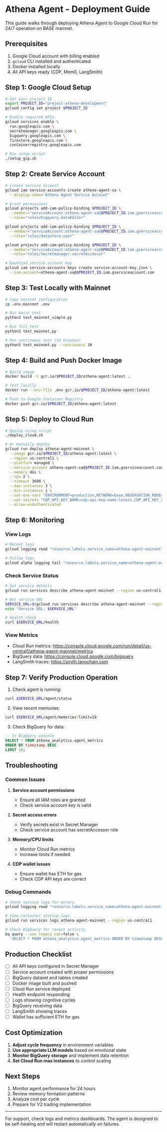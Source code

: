 # Athena Agent - Deployment Guide

This guide walks through deploying Athena Agent to Google Cloud Run for 24/7 operation on BASE mainnet.

## Prerequisites

1. Google Cloud account with billing enabled
2. `gcloud` CLI installed and authenticated
3. Docker installed locally
4. All API keys ready (CDP, Mem0, LangSmith)

## Step 1: Google Cloud Setup

```bash
# Set your project ID
export PROJECT_ID="project-athena-development"
gcloud config set project $PROJECT_ID

# Enable required APIs
gcloud services enable \
  run.googleapis.com \
  secretmanager.googleapis.com \
  bigquery.googleapis.com \
  firestore.googleapis.com \
  containerregistry.googleapis.com

# Run setup script
./setup_gcp.sh
```

## Step 2: Create Service Account

```bash
# Create service account
gcloud iam service-accounts create athena-agent-sa \
  --display-name="Athena Agent Service Account"

# Grant permissions
gcloud projects add-iam-policy-binding $PROJECT_ID \
  --member="serviceAccount:athena-agent-sa@$PROJECT_ID.iam.gserviceaccount.com" \
  --role="roles/bigquery.dataEditor"

gcloud projects add-iam-policy-binding $PROJECT_ID \
  --member="serviceAccount:athena-agent-sa@$PROJECT_ID.iam.gserviceaccount.com" \
  --role="roles/datastore.user"

gcloud projects add-iam-policy-binding $PROJECT_ID \
  --member="serviceAccount:athena-agent-sa@$PROJECT_ID.iam.gserviceaccount.com" \
  --role="roles/secretmanager.secretAccessor"

# Download service account key
gcloud iam service-accounts keys create service-account-key.json \
  --iam-account=athena-agent-sa@$PROJECT_ID.iam.gserviceaccount.com
```

## Step 3: Test Locally with Mainnet

```bash
# Copy mainnet configuration
cp .env.mainnet .env

# Run basic test
python3 test_mainnet_simple.py

# Run full test
python3 test_mainnet.py

# Run continuous test (10 minutes)
python3 test_mainnet.py --continuous 10
```

## Step 4: Build and Push Docker Image

```bash
# Build image
docker build -t gcr.io/$PROJECT_ID/athena-agent:latest .

# Test locally
docker run --env-file .env gcr.io/$PROJECT_ID/athena-agent:latest

# Push to Google Container Registry
docker push gcr.io/$PROJECT_ID/athena-agent:latest
```

## Step 5: Deploy to Cloud Run

```bash
# Deploy using script
./deploy_cloud.sh

# Or manually deploy
gcloud run deploy athena-agent-mainnet \
  --image gcr.io/$PROJECT_ID/athena-agent:latest \
  --region us-central1 \
  --platform managed \
  --service-account athena-agent-sa@$PROJECT_ID.iam.gserviceaccount.com \
  --memory 4Gi \
  --cpu 2 \
  --timeout 3600 \
  --max-instances 3 \
  --min-instances 1 \
  --set-env-vars "ENVIRONMENT=production,NETWORK=base,OBSERVATION_MODE=true" \
  --set-secrets "CDP_API_KEY_NAME=cdp-api-key-name:latest,CDP_API_KEY_SECRET=cdp-api-key-secret:latest,MEM0_API_KEY=mem0-api-key:latest,LANGSMITH_API_KEY=langsmith-api-key:latest" \
  --allow-unauthenticated
```

## Step 6: Monitoring

### View Logs
```bash
# Recent logs
gcloud logging read "resource.labels.service_name=athena-agent-mainnet" --limit=50

# Follow logs
gcloud alpha logging tail "resource.labels.service_name=athena-agent-mainnet"
```

### Check Service Status
```bash
# Get service details
gcloud run services describe athena-agent-mainnet --region us-central1

# Get service URL
SERVICE_URL=$(gcloud run services describe athena-agent-mainnet --region us-central1 --format 'value(status.url)')
echo "Service URL: $SERVICE_URL"

# Health check
curl $SERVICE_URL/health
```

### View Metrics
- Cloud Run metrics: https://console.cloud.google.com/run/detail/us-central1/athena-agent-mainnet/metrics
- BigQuery data: https://console.cloud.google.com/bigquery
- LangSmith traces: https://smith.langchain.com

## Step 7: Verify Production Operation

1. Check agent is running:
```bash
curl $SERVICE_URL/agent/status
```

2. View recent memories:
```bash
curl $SERVICE_URL/agent/memories?limit=10
```

3. Check BigQuery for data:
```sql
-- In BigQuery console
SELECT * FROM athena_analytics.agent_metrics
ORDER BY timestamp DESC
LIMIT 10;
```

## Troubleshooting

### Common Issues

1. **Service account permissions**
   - Ensure all IAM roles are granted
   - Check service account key is valid

2. **Secret access errors**
   - Verify secrets exist in Secret Manager
   - Check service account has secretAccessor role

3. **Memory/CPU limits**
   - Monitor Cloud Run metrics
   - Increase limits if needed

4. **CDP wallet issues**
   - Ensure wallet has ETH for gas
   - Check CDP API keys are correct

### Debug Commands

```bash
# Check service logs for errors
gcloud logging read "resource.labels.service_name=athena-agent-mainnet AND severity>=ERROR" --limit=20

# View container startup logs
gcloud run services logs athena-agent-mainnet --region us-central1

# Check BigQuery for recent activity
bq query --use_legacy_sql=false \
  'SELECT * FROM athena_analytics.agent_metrics ORDER BY timestamp DESC LIMIT 5'
```

## Production Checklist

- [ ] All API keys configured in Secret Manager
- [ ] Service account created with proper permissions
- [ ] BigQuery dataset and tables created
- [ ] Docker image built and pushed
- [ ] Cloud Run service deployed
- [ ] Health endpoint responding
- [ ] Logs showing cognitive cycles
- [ ] BigQuery receiving data
- [ ] LangSmith showing traces
- [ ] Wallet has sufficient ETH for gas

## Cost Optimization

1. **Adjust cycle frequency** in environment variables
2. **Use appropriate LLM models** based on emotional state
3. **Monitor BigQuery storage** and implement data retention
4. **Set Cloud Run max instances** to control scaling

## Next Steps

1. Monitor agent performance for 24 hours
2. Review memory formation patterns
3. Analyze cost per cycle
4. Prepare for V2 trading implementation

---

For support, check logs and metrics dashboards. The agent is designed to be self-healing and will restart automatically on failures.